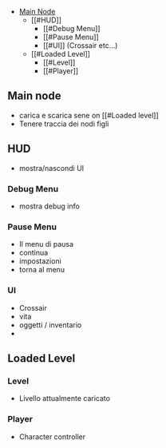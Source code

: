 - [Main Node](Scene%20Tree.md#Main%20Node)
	- [[#HUD]]
		- [[#Debug Menu]]
		- [[#Pause Menu]]
		- [[#UI]] (Crossair etc...)
	- [[#Loaded Level]]
		- [[#Level]]
		- [[#Player]]

## Main node
- carica e scarica sene on [[#Loaded level]]
- Tenere traccia dei nodi figli 
## HUD
- mostra/nascondi UI

### Debug Menu
- mostra debug info
### Pause Menu
- Il menu di pausa
- continua
- impostazioni
- torna al menu
### UI
- Crossair
- vita
- oggetti / inventario
- 
## Loaded Level

### Level
- Livello attualmente caricato

### Player
- Character controller
